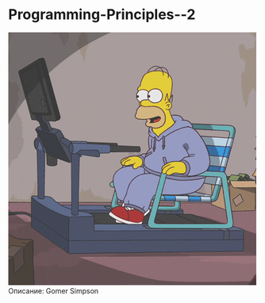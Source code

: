 # Programming-Principles--2



![image](https://github.com/rustem24liu/Programming-Principles--2/blob/master/2564.gif)
Описание: Gomer Simpson
